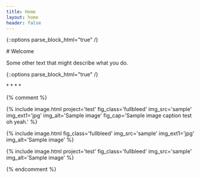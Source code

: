 ```yaml
---
title: Home
layout: home
header: false
---
```


{::options parse_block_html="true" /}
<section>
# Welcome

Some other text that might describe what you do.

</section>

{::options parse_block_html="true" /}
<section class="social">
* <a class="social social--email" href="{{site.email}}"></a>
* <a class="social social--linkedin" href="{{ site.linkedin_url }}"></a>
* <a class="social social--angellist" href="{{ site.angellist_url }}"></a>
* <a class="social social--vsco" href="{{ site.vsco_url }}"></a>
</section>



{% comment %}

{% include image.html project='test' fig_class='fullbleed' img_src='sample' img_ext1='jpg' img_alt='Sample image' fig_cap='Sample image caption test oh yeah.' %}

{% include image.html fig_class='fullbleed' img_src='sample' img_ext1='jpg' img_alt='Sample image' %}

{% include image.html project='test' fig_class='fullbleed' img_src='sample' img_alt='Sample image' %}

{% endcomment %}
